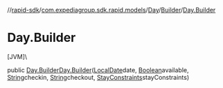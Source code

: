 //[rapid-sdk](../../../../index.md)/[com.expediagroup.sdk.rapid.models](../../index.md)/[Day](../index.md)/[Builder](index.md)/[Day.Builder](-day.-builder.md)

# Day.Builder

[JVM]\

public [Day.Builder](index.md)[Day.Builder](-day.-builder.md)([LocalDate](https://docs.oracle.com/javase/8/docs/api/java/time/LocalDate.html)date, [Boolean](https://docs.oracle.com/javase/8/docs/api/java/lang/Boolean.html)available, [String](https://docs.oracle.com/javase/8/docs/api/java/lang/String.html)checkin, [String](https://docs.oracle.com/javase/8/docs/api/java/lang/String.html)checkout, [StayConstraints](../../-stay-constraints/index.md)stayConstraints)
